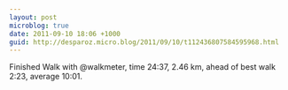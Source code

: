 ```yaml
---
layout: post
microblog: true
date: 2011-09-10 18:06 +1000
guid: http://desparoz.micro.blog/2011/09/10/t112436807584595968.html
---
```

Finished Walk with @walkmeter, time 24:37, 2.46 km, ahead of best walk 2:23, average 10:01.
